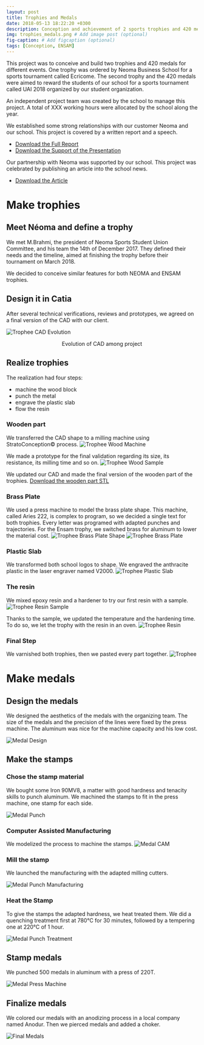 ```yaml
---
layout: post
title: Trophies and Medals
date: 2018-05-13 18:22:20 +0300
description: Conception and achievement of 2 sports trophies and 420 medals for Neoma Business School and ENSAM tournaments# Add post description (optional)
img: trophies_medals.png # Add image post (optional)
fig-caption: # Add figcaption (optional)
tags: [Conception, ENSAM]
---
```

This project was to conceive and build two trophies and 420 medals for different events.
One trophy was ordered by Neoma Business School for a sports tournament called Ecricome. The second trophy and the 420 medals were aimed to reward the students of our school for a sports tournament called UAI 2018 organized by our student organization.

An independent project team was created by the school to manage this project. A total of XXX working hours were allocated by the school along the year.

We established some strong relationships with our customer Neoma and our school. This project is covered by a written report and a speech.

* [Download the Full Report][Trophies and Medals Report]
* [Download the Support of the Presentation][Trophies and Medals Presentation Support]

[Trophies and Medals Report]:{{site.baseurl}}/assets/download/Bourgeois%20Gaspard%20-%20Trophies%20and%20Medals%20-%20Report.pdf

[Trophies and Medals Presentation Support]:{{site.baseurl}}/assets/download/Bourgeois%20Gaspard%20-%20Trophies%20and%20Medals%20-%20Presentation%20Support.pdf


Our partnership with Neoma was supported by our school. This project was celebrated by publishing an article into the school news.

* [Download the Article][Trophies and Medals Article]

[Trophies and Medals Article]:{{site.baseurl}}/assets/download/Bourgeois%20Gaspard%20-%20Trophies%20and%20Medals%20-%20Article.pdf

# Make trophies

## Meet Néoma and define a trophy
We met M.Brahmi, the president of Neoma Sports Student Union Committee, and his team the 14th of December 2017.
They defined their needs and the timeline, aimed at finishing the trophy before their tournament on March 2018.

We decided to conceive similar features for both NEOMA and ENSAM trophies.

## Design it in Catia
After several technical verifications, reviews and prototypes, we agreed on a final version of the CAD with our client.

![Trophee CAD Evolution]({{site.baseurl}}/assets/img/realise-sports-trophies-and-medals/trophy_cad_evolution.png)

<center>Evolution of CAD among project</center>

## Realize trophies

The realization had four steps:
- machine the wood block
- punch the metal
- engrave the plastic slab
- flow the resin

### Wooden part

We transferred the CAD shape to a milling machine using StratoConception© process.
![Trophee Wood Machine]({{site.baseurl}}/assets/img/realise-sports-trophies-and-medals/trophy_wood_machine.png)

We made a prototype for the final validation regarding its size, its resistance, its milling time and so on.
![Trophee Wood Sample]({{site.baseurl}}/assets/img/realise-sports-trophies-and-medals/trophy_wood_sample.png)

We updated our CAD and made the final version of the wooden part of the trophies.
[Download the wooden part STL][Wooden Part Trophy STL]

[Wooden Part Trophy STL]:{{site.baseurl}}/assets/download/Bourgeois%20Gaspard%20-%20Trophies%20and%20Medals%20-%20Wooden%20part%20trophy.stl

### Brass Plate

We used a press machine to model the brass plate shape. This machine, called Aries 222, is complex to program, so we decided a single text for both trophies.
Every letter was programed with adapted punches and trajectories.
For the Ensam trophy, we switched brass for aluminum to lower the material cost.
![Trophee Brass Plate Shape]({{site.baseurl}}/assets/img/realise-sports-trophies-and-medals/trophy_brass_plate_shape.png)
![Trophee Brass Plate]({{site.baseurl}}/assets/img/realise-sports-trophies-and-medals/trophy_brass_plate.png)

### Plastic Slab

We transformed both school logos to shape. We engraved the anthracite plastic in the laser engraver named V2000.
![Trophee Plastic Slab]({{site.baseurl}}/assets/img/realise-sports-trophies-and-medals/trophy_plastic_slab.png)

### The resin

We mixed epoxy resin and a hardener to try our first resin with a sample.
![Trophee Resin Sample]({{site.baseurl}}/assets/img/realise-sports-trophies-and-medals/trophy_resin_sample.png)

Thanks to the sample, we updated the temperature and the hardening time. To do so, we let the trophy with the resin in an oven.
![Trophee Resin]({{site.baseurl}}/assets/img/realise-sports-trophies-and-medals/trophy_resin.png)

### Final Step

We varnished both trophies, then we pasted every part together.
![Trophee]({{site.baseurl}}/assets/img/realise-sports-trophies-and-medals/trophy.png)

# Make medals

## Design the medals

We designed the aesthetics of the medals with the organizing team. The size of the medals and the precision of the lines were fixed by the press machine. The aluminum was nice for the machine capacity and his low cost.

![Medal Design]({{site.baseurl}}/assets/img/realise-sports-trophies-and-medals/medal_design.png)

## Make the stamps

### Chose the stamp material

We bought some Iron 90MV8, a matter with good hardness and tenacity skills to punch aluminum. We machined the stamps to fit in the press machine, one stamp for each side.

![Medal Punch]({{site.baseurl}}/assets/img/realise-sports-trophies-and-medals/medal_punch.png)

### Computer Assisted Manufacturing

We modelized the process to machine the stamps.
![Medal CAM]({{site.baseurl}}/assets/img/realise-sports-trophies-and-medals/medal_cam.png)

### Mill the stamp

We launched the manufacturing with the adapted milling cutters.

![Medal Punch Manufacturing]({{site.baseurl}}/assets/img/realise-sports-trophies-and-medals/medal_press_manufacturing.png)

### Heat the Stamp

To give the stamps the adapted hardness, we heat treated them. We did a quenching treatment first at 780°C for 30 minutes, followed by a tempering one at 220°C of 1 hour.

![Medal Punch Treatment]({{site.baseurl}}/assets/img/realise-sports-trophies-and-medals/medal_punch_treatment.png)

## Stamp medals

We punched 500 medals in aluminum with a press of 220T.

![Medal Press Machine]({{site.baseurl}}/assets/img/realise-sports-trophies-and-medals/medal_press_machine.png)


## Finalize medals

We colored our medals with an anodizing process in a local company named Anodur. Then we pierced medals and added a choker.

![Final Medals]({{site.baseurl}}/assets/img/realise-sports-trophies-and-medals/medal_final.png)
